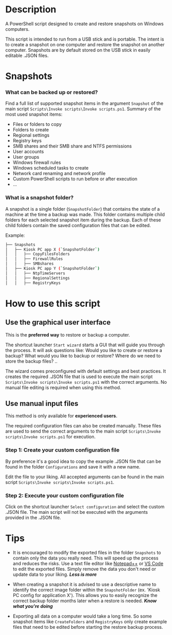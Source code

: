 # Description
A PowerShell script designed to create and restore snapshots on Windows computers.

This script is intended to run from a USB stick and is portable. The intent is to create a snapshot on one computer and restore the snapshot on another computer. Snapshots are by default stored on the USB stick in easily editable .JSON files.

# Snapshots

### What can be backed up or restored?
Find a full list of supported snapshot items in the argument `Snapshot` of the main script `Scripts\Invoke scripts\Invoke scripts.ps1`. Summary of the most used snapshot items:

- Files or folders to copy
- Folders to create
- Regional settings
- Registry keys
- SMB shares and their SMB share and NTFS permissions
- User accounts
- User groups
- Windows firewall rules
- Windows scheduled tasks to create
- Network card renaming and network profile
- Custom PowerShell scripts to run before or after execution
- ...

### What is a snapshot folder?
A snapshot is a single folder (`SnapshotFolder`) that contains the state of a machine at the time a backup was made. This folder contains multiple child folders for each selected snapshot item during the backup. Each of these child folders contain the saved configuration files that can be edited.

Example:
```bash
├── Snapshots
│   ├── Kiosk PC app X (`SnapshotFolder`)
│   │   ├── CopyFilesFolders
│   │   ├── FirewallRules
│   │   ├── SMBshares
│   ├── Kiosk PC app Y (`SnapshotFolder`)
│   │   ├── NtpTimeServers
│   │   ├── RegionalSettings
│   │   ├── RegistryKeys
```
# How to use this script

## Use the graphical user interface

This is the **preferred way** to restore or backup a computer.

The shortcut launcher `Start wizard` starts a GUI that will guide you through the process. It will ask questions like: Would you like to create or restore a backup? What would you like to backup or restore? Where do we need to store the backup files? ..

The wizard comes preconfigured with default settings and best practices. It creates the required .JSON file that is used to execute the main script `Scripts\Invoke scripts\Invoke scripts.ps1` with the correct arguments. No manual file editing is required when using this method.

## Use manual input files

This method is only available for **experienced users**.

The required configuration files can also be created manually. These files are used to send the correct arguments to the main script `Scripts\Invoke scripts\Invoke scripts.ps1` for execution.

### Step 1: Create your custom configuration file
By preference it's a good idea to copy the example .JSON file that can be found in the folder `Configurations` and save it with a new name.

Edit the file to your liking. All accepted arguments can be found in the main script `Scripts\Invoke scripts\Invoke scripts.ps1`.

### Step 2: Execute your custom configuration file
Click on the shortcut launcher `Select configuration` and select the custom .JSON file. The main script will not be executed with the arguments provided in the .JSON file.

 # Tips
- It is encouraged to modify the exported files in the folder `Snapshots` to contain only the data you really need. This will speed up the process and reduces the risks. Use a text file editor like [Notepad++] or [VS Code] to edit the exported files. Simply remove the data you don't need or update data to your liking. **_Less is more_**

- When creating a snapshot it is advised to use a descriptive name to identify the correct image folder within the `SnapshotFolder` (ex. 'Kiosk PC config for application X'). This allows you to easily recognize the correct backup folder months later when a restore is needed. **_Know what you're doing_**

- Exporting all data on a computer would take a long time. So some snapshot items like `CreateFolders` and `RegistryKeys` only create example files that need to be edited before starting the restore backup process.

[Notepad++]: https://notepad-plus-plus.org/
[VS Code]: https://code.visualstudio.com/
